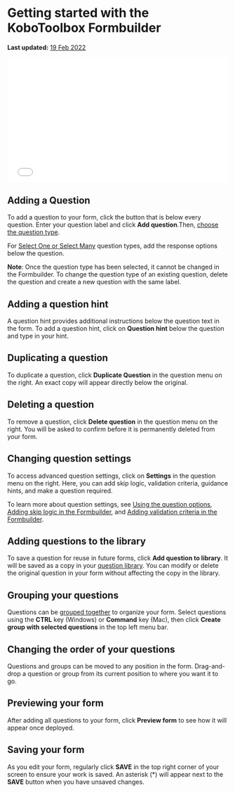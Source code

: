 # Getting started with the KoboToolbox Formbuilder 
**Last updated:** <a href="https://github.com/kobotoolbox/docs/blob/b2c8a64c85ea569a088f61a60f843eb61d8e29f6/source/formbuilder.md" class="reference">19 Feb 2022</a>

<iframe src="ADD VIDEO LINK" style="width: 100%; aspect-ratio: 16 / 9; height: auto; border: 0;" title="YouTube video player" frameborder="0" allow="accelerometer; autoplay; clipboard-write; encrypted-media; gyroscope; picture-in-picture; web-share" allowfullscreen></iframe>

## Adding a Question

To add a question to your form, click the <i class="k-icon k-icon-plus"></i> button that is below every question. Enter your question label and click **Add question**.Then,
[choose the question type](question_types.md).

For [Select One or Select Many](https://support.kobotoolbox.org/select_one_and_select_many.html) question types, add the response options below the question.

<p class="note">
<strong>Note</strong>: Once the question type has been selected, it cannot be changed in the Formbuilder. To change the question type of an existing question, delete the question and create a new question with the same label.
</p>

## Adding a question hint

A question hint provides additional instructions below the question text in the form. To add a question hint, click on **Question hint** below the question and type in your hint.

## Duplicating a question

To duplicate a question, click **Duplicate Question** in the question menu on the right. An exact copy will appear directly below the original.

## Deleting a question

To remove a question, click **Delete question** in the question menu on the right. You will be asked to confirm before it is permanently deleted from your form.

## Changing question settings

To access advanced question settings, click on <i class="k-icon-settings"></i> **Settings** in the question menu on the right. Here, you can add skip logic, validation criteria, guidance hints, and make a question required. 

<p class="note">
To learn more about question settings, see <a href="https://support.kobotoolbox.org/question_options.html">Using the question options</a>, <a href="https://support.kobotoolbox.org/skip_logic.html">Adding skip logic in the Formbuilder</a>, and <a href="https://support.kobotoolbox.org/validation_criteria.html">Adding validation criteria in the Formbuilder</a>.
</p>

## Adding questions to the library

To save a question for reuse in future forms, click <i class="k-icon k-icon-folder"></i> **Add question to library**. It will be saved as a copy in your [question library](https://support.kobotoolbox.org/question_library.html). You can modify or delete the original question in your form without affecting the copy in the library.

## Grouping your questions

Questions can be [grouped together](https://support.kobotoolbox.org/group_repeat.html) to organize your form. Select questions using the **CTRL** key (Windows) or **Command** key (Mac), then click <i class="k-icon k-icon-group"></i> **Create group with selected questions** in the top left menu bar.

## Changing the order of your questions

Questions and groups can be moved to any position in the form. Drag-and-drop a question or group from its current position to where you want it to go.

## Previewing your form

After adding all questions to your form, click <i class="k-icon k-icon-view"></i> **Preview form** to see how it will appear once deployed.

## Saving your form

As you edit your form, regularly click **SAVE** in the top right corner of your screen to ensure your work is saved. An asterisk (*) will appear next to the **SAVE** button when you have unsaved changes.




